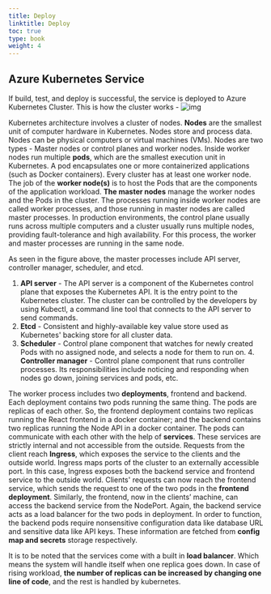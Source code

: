 ```yaml
---
title: Deploy
linktitle: Deploy
toc: true
type: book
weight: 4
---
```


## Azure Kubernetes Service
If build, test, and deploy is successful, the service is deployed to Azure Kubernetes Cluster. This is how the cluster works - 
![img](/i7.png)

Kubernetes architecture involves a cluster of nodes. **Nodes** are the smallest unit of computer hardware in Kubernetes. Nodes store and process data. Nodes can be physical computers or virtual machines (VMs). Nodes are two types - Master nodes or control planes and worker nodes. Inside worker nodes run multiple **pods**, which are the smallest execution unit in Kubernetes. A pod encapsulates one or more containerized applications (such as Docker containers). Every cluster has at least one worker node. The job of the **worker node(s)** is to host the Pods that are the components of the application workload. **The master nodes** manage the worker nodes and the Pods in the cluster. The processes running inside worker nodes are called worker processes, and those running in master nodes are called master processes. In production environments, the control plane usually runs across multiple computers and a cluster usually runs multiple nodes, providing fault-tolerance and high availability. For this process, the worker and master processes are running in the same node. 

As seen in the figure above, the master processes include API server, controller manager, scheduler, and etcd. 
1. **API server** - The API server is a component of the Kubernetes control plane that exposes the Kubernetes API. It is the entry point to the Kubernetes cluster. The cluster can be controlled by the developers by using Kubectl, a command line tool that connects to the API server to send commands. 
2. **Etcd** - Consistent and highly-available key value store used as Kubernetes' backing store for all cluster data. 
3. **Scheduler** - Control plane component that watches for newly created Pods with no assigned node, and selects a node for them to run on. 4. **Controller manager** - Control plane component that runs controller processes. Its responsibilities include noticing and responding when nodes go down, joining services and pods, etc. 

The worker process includes two **deployments**, frontend and backend. Each deployment contains two pods running the same thing. The pods are replicas of each other. So, the frontend deployment contains two replicas running the React frontend in a docker container; and the backend contains two replicas running the Node API in a docker container. The pods can communicate with each other with the help of **services**. These services are strictly internal and not accessible from the outside. Requests from the client reach **Ingress**, which exposes the service to the clients and the outside world. Ingress maps ports of the cluster to an externally accessible port. In this case, Ingress exposes both the backend service and frontend service to the outside world. Clients' requests can now reach the frontend service, which sends the request to one of the two pods in the **frontend deployment**. Similarly, the frontend, now in the clients’ machine, can access the backend service from the NodePort. Again, the backend service acts as a load balancer for the two pods in deployment. In order to function, the backend pods require nonsensitive configuration data like database URL and sensitive data like API keys. These information are fetched from **config map and secrets** storage respectively. 

It is to be noted that the services come with a built in **load balancer**. Which means the system will handle itself when one replica goes down. In case of rising workload, **the number of replicas can be increased by changing one line of code**, and the rest is handled by kubernetes. 
